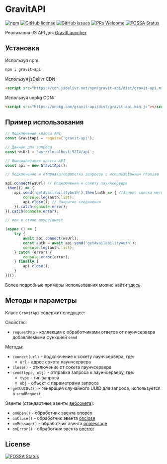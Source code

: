 # GravitAPI
[![npm](https://img.shields.io/npm/v/gravit-api?style=flat-square)](https://www.npmjs.com/package/gravit-api)
[![GitHub license](https://img.shields.io/github/license/JoCat/gravit-api?style=flat-square)](https://github.com/JoCat/gravit-api/blob/master/LICENSE)
[![GitHub issues](https://img.shields.io/github/issues/JoCat/gravit-api?style=flat-square)](https://github.com/JoCat/gravit-api/issues)
[![PRs Welcome](https://img.shields.io/badge/PRs-welcome-brightgreen.svg?style=flat-square)](http://makeapullrequest.com)
[![FOSSA Status](https://app.fossa.com/api/projects/git%2Bgithub.com%2FJoCat%2Fgravit-api.svg?type=shield)](https://app.fossa.com/projects/git%2Bgithub.com%2FJoCat%2Fgravit-api?ref=badge_shield)

Реализация JS API для [GravitLauncher](https://github.com/GravitLauncher/Launcher)

## Установка

Используя npm:

```bash
npm i gravit-api
```

Используя jsDelivr CDN:

```html
<script src="https://cdn.jsdelivr.net/npm/gravit-api/dist/gravit-api.min.js"></script>
```

Используя unpkg CDN:

```html
<script src="https://unpkg.com/gravit-api/dist/gravit-api.min.js"></script>
```

## Пример использования

```js
// Подключение класса API
const GravitApi = require('gravit-api');

// Данные для запроса
const wsUrl = 'ws://localhost:9274/api';

// Инициализация класса API
const api = new GravitApi();

// Подключение и отправка/обработка запросов с использованием Promise

api.connect(wsUrl) // Подключение к сокету лаунчсервера
.then(() => {
    api.send('getAvailabilityAuth').then(auth => { //Запрос списка методов авторизации
        console.log(auth.list);
        api.close(); // Закрытие соединения
    }).catch(console.error);
}).catch(console.error);

// или в стиле async/await

(async () => {
    try {
        await api.connect(wsUrl);
        const auth = await api.send('getAvailabilityAuth');
        console.log(auth.list);
    } catch (error) {
        console.error(error);
    } finally {
        api.close();
    }
})();
```

Более подробные примеры использования можно найти [здесь](https://github.com/JoCat/gravit-api/tree/master/example)

## Методы и параметры

Класс `GravitApi` содержит следущее:

Свойство:
* `requestMap` - коллекция с обработчиками ответов от лаунчсервера добавляемыми функцией `send`

Методы:
* `connect(url)` - подключение к сокету лаунчсервера, где:
    * `url` - адрес сокета лаунчсервера
* `close()` - отключение от сокета лаунчсервера
* `send(type, obj)` - отправка запроса к лаунчсерверу, где:
    * `type` - тип запроса
    * `obj` - объект с параметрами запроса
* `getUUIDv4()` - генерация случайного UUID для запроса, используется в `sendRequest`

Эвенты (стандартные эвенты [вебсокета](https://developer.mozilla.org/en-US/docs/Web/API/WebSocket)):
* `onOpen()` - обработчик эвента [onopen](https://developer.mozilla.org/en-US/docs/Web/API/WebSocket/onopen)
* `onClose()` - обработчик эвента [onclose](https://developer.mozilla.org/en-US/docs/Web/API/WebSocket/onclose)
* `onMessage()` - обработчик эвента [onmessage](https://developer.mozilla.org/en-US/docs/Web/API/WebSocket/onmessage)
* `onError()` - обработчик эвента [onerror](https://developer.mozilla.org/en-US/docs/Web/API/WebSocket/onerror)


## License
[![FOSSA Status](https://app.fossa.com/api/projects/git%2Bgithub.com%2FJoCat%2Fgravit-api.svg?type=large)](https://app.fossa.com/projects/git%2Bgithub.com%2FJoCat%2Fgravit-api?ref=badge_large)